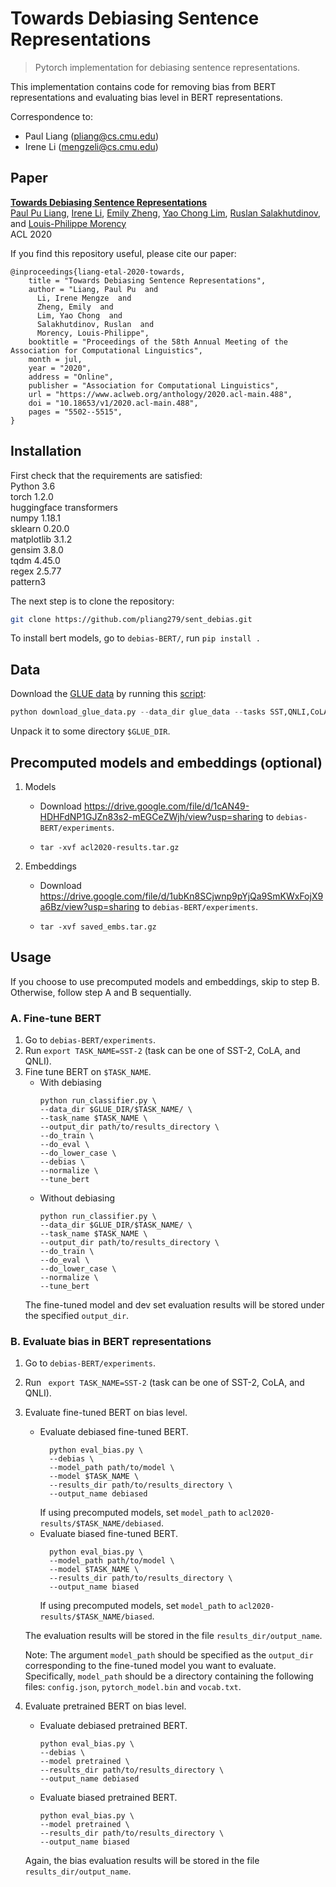 # Towards Debiasing Sentence Representations

> Pytorch implementation for debiasing sentence representations.

This implementation contains code for removing bias from BERT representations and evaluating bias level in BERT representations.

Correspondence to: 
  - Paul Liang (pliang@cs.cmu.edu)
  - Irene Li (mengzeli@cs.cmu.edu)

## Paper

[**Towards Debiasing Sentence Representations**](https://www.aclweb.org/anthology/2020.acl-main.488/)<br>
[Paul Pu Liang](http://www.cs.cmu.edu/~pliang/), [Irene Li](https://www.linkedin.com/in/mengze-irene-li-114592130/), [Emily Zheng](https://www.linkedin.com/in/emily-zheng-348190128/), [Yao Chong Lim](https://scholar.google.com/citations?user=R-upoxQAAAAJ&hl=en), [Ruslan Salakhutdinov](https://www.cs.cmu.edu/~rsalakhu/), and [Louis-Philippe Morency](https://www.cs.cmu.edu/~morency/)<br>
ACL 2020

If you find this repository useful, please cite our paper:
```
@inproceedings{liang-etal-2020-towards,
    title = "Towards Debiasing Sentence Representations",
    author = "Liang, Paul Pu  and
      Li, Irene Mengze  and
      Zheng, Emily  and
      Lim, Yao Chong  and
      Salakhutdinov, Ruslan  and
      Morency, Louis-Philippe",
    booktitle = "Proceedings of the 58th Annual Meeting of the Association for Computational Linguistics",
    month = jul,
    year = "2020",
    address = "Online",
    publisher = "Association for Computational Linguistics",
    url = "https://www.aclweb.org/anthology/2020.acl-main.488",
    doi = "10.18653/v1/2020.acl-main.488",
    pages = "5502--5515",
}
```

## Installation

First check that the requirements are satisfied:</br>
Python 3.6</br>
torch 1.2.0</br>
huggingface transformers</br>
numpy 1.18.1</br>
sklearn 0.20.0</br>
matplotlib 3.1.2</br>
gensim 3.8.0 </br>
tqdm 4.45.0</br>
regex 2.5.77</br>
pattern3</br>

The next step is to clone the repository:
```bash
git clone https://github.com/pliang279/sent_debias.git
```

To install bert models, go to `debias-BERT/`, run ```pip install .```

## Data
Download the [GLUE data](https://gluebenchmark.com/tasks) by running this [script](https://gist.github.com/W4ngatang/60c2bdb54d156a41194446737ce03e2e):
```python
python download_glue_data.py --data_dir glue_data --tasks SST,QNLI,CoLA
```
Unpack it to some directory `$GLUE_DIR`.

## Precomputed models and embeddings (optional)
1. Models
    * Download https://drive.google.com/file/d/1cAN49-HDHFdNP1GJZn83s2-mEGCeZWjh/view?usp=sharing to `debias-BERT/experiments`.
    * 
      ```
      tar -xvf acl2020-results.tar.gz
      ```

2. Embeddings
    * Download https://drive.google.com/file/d/1ubKn8SCjwnp9pYjQa9SmKWxFojX9a6Bz/view?usp=sharing to `debias-BERT/experiments`.
    * 
      ```
      tar -xvf saved_embs.tar.gz
      ```

## Usage

If you choose to use precomputed models and embeddings, skip to step B. Otherwise, follow step A and B sequentially.

### A. Fine-tune BERT

1. Go to `debias-BERT/experiments`.
2. Run `export TASK_NAME=SST-2` (task can be one of SST-2, CoLA, and QNLI).
4. Fine tune BERT on `$TASK_NAME`.
    * With debiasing
      ```
      python run_classifier.py \
      --data_dir $GLUE_DIR/$TASK_NAME/ \
      --task_name $TASK_NAME \
      --output_dir path/to/results_directory \
      --do_train \
      --do_eval \
      --do_lower_case \
      --debias \
      --normalize \
      --tune_bert 
      ```
    * Without debiasing
      ```
      python run_classifier.py \
      --data_dir $GLUE_DIR/$TASK_NAME/ \
      --task_name $TASK_NAME \
      --output_dir path/to/results_directory \
      --do_train \
      --do_eval \
      --do_lower_case \
      --normalize \
      --tune_bert 
      ```
    The fine-tuned model and dev set evaluation results will be stored under the specified `output_dir`.

### B. Evaluate bias in BERT representations

1. Go to `debias-BERT/experiments`.
2. Run ` export TASK_NAME=SST-2` (task can be one of SST-2, CoLA, and QNLI).
3. Evaluate fine-tuned BERT on bias level.
    * Evaluate debiased fine-tuned BERT.
      ```
        python eval_bias.py \
        --debias \
        --model_path path/to/model \
        --model $TASK_NAME \
        --results_dir path/to/results_directory \
        --output_name debiased
      ```
      If using precomputed models, set `model_path` to `acl2020-results/$TASK_NAME/debiased`.
    * Evaluate biased fine-tuned BERT.
      ```
        python eval_bias.py \
        --model_path path/to/model \
        --model $TASK_NAME \
        --results_dir path/to/results_directory \
        --output_name biased
      ```
      If using precomputed models, set `model_path` to `acl2020-results/$TASK_NAME/biased`.

    The evaluation results will be stored in the file `results_dir/output_name`. 

    Note: The argument `model_path` should be specified as the `output_dir` corresponding to the fine-tuned model you want to evaluate. Specifically, `model_path` should be a directory containing the following files: `config.json`, `pytorch_model.bin` and `vocab.txt`. 
4. Evaluate pretrained BERT on bias level.
    * Evaluate debiased pretrained BERT.
      ```
      python eval_bias.py \
      --debias \
      --model pretrained \
      --results_dir path/to/results_directory \
      --output_name debiased 
      ```
    * Evaluate biased pretrained BERT.
      ```
      python eval_bias.py \
      --model pretrained \
      --results_dir path/to/results_directory \
      --output_name biased 
      ```
    Again, the bias evaluation results will be stored in the file `results_dir/output_name`.
